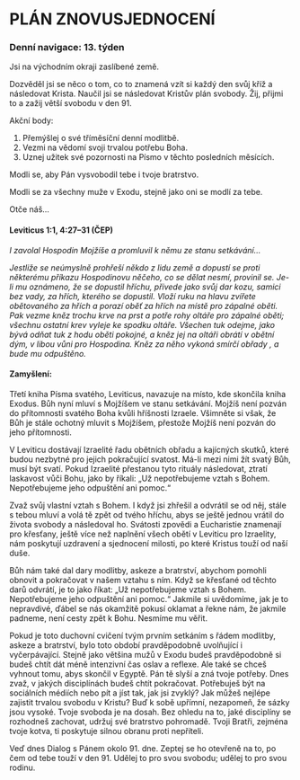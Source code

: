 # PLÁN ZNOVUSJEDNOCENÍ

### Denní navigace: 13. týden

Jsi na východním okraji zaslíbené země.

Dozvěděl jsi se něco o tom, co to znamená vzít si každý den svůj kříž a následovat Krista. Naučil jsi se následovat Kristův plán svobody. Žij, přijmi to a zažij větší svobodu v den 91.

Akční body:
1. Přemýšlej o své tříměsíční denní modlitbě.
2. Vezmi na vědomí svoji trvalou potřebu Boha.
3. Uznej užitek své pozornosti na Písmo v těchto posledních měsících.

Modli se, aby Pán vysvobodil tebe i tvoje bratrstvo.

Modli se za všechny muže v Exodu, stejně jako oni se modlí za tebe.

Otče náš...

#### Leviticus 1:1, 4:27–31 (ČEP)
*I zavolal Hospodin Mojžíše a promluvil k němu ze stanu setkávání...*

*Jestliže se neúmyslně prohřeší někdo z lidu země a dopustí se proti některému příkazu Hospodinovu něčeho, co se dělat nesmí, provinil se. Je-li mu oznámeno, že se dopustil hříchu, přivede jako svůj dar kozu, samici bez vady, za hřích, kterého se dopustil. Vloží ruku na hlavu zvířete obětovaného za hřích a porazí oběť za hřích na místě pro zápalné oběti. Pak vezme kněz trochu krve na prst a potře rohy oltáře pro zápalné oběti; všechnu ostatní krev vyleje ke spodku oltáře. Všechen tuk odejme, jako bývá odňat tuk z hodu oběti pokojné, a kněz jej na oltáři obrátí v obětní dým, v libou vůni pro Hospodina. Kněz za něho vykoná smírčí obřady , a bude mu odpuštěno.*

#### Zamyšlení:
Třetí kniha Písma svatého, Leviticus, navazuje na místo, kde skončila kniha Exodus. Bůh nyní mluví s Mojžíšem ve stanu setkávání. Mojžíš není pozván do přítomnosti svatého Boha kvůli hříšnosti Izraele. Všimněte si však, že Bůh je stále ochotný mluvit s Mojžíšem, přestože Mojžíš není pozván do jeho přítomnosti.

V Leviticu dostávají Izraelité řadu obětních obřadu a kajícných skutků, které budou nezbytné pro jejich pokračující svatost. Má-li mezi nimi žít svatý Bůh, musí být svatí. Pokud Izraelité přestanou tyto rituály následovat, ztratí laskavost vůči Bohu, jako by říkali: „Už nepotřebujeme vztah s Bohem. Nepotřebujeme jeho odpuštění ani pomoc.“

Zvaž svůj vlastní vztah s Bohem. I když jsi zhřešil a odvrátil se od něj, stále s tebou mluví a volá tě zpět od tvého hříchu, abys se ještě jednou vrátil do života svobody a následoval ho. Svátosti zpovědi a Eucharistie znamenají pro křesťany, ještě více než naplnění všech obětí v Leviticu pro Izraelity, nám poskytují uzdravení a sjednocení milosti, po které Kristus touží od naší duše.

Bůh nám také dal dary modlitby, askeze a bratrství, abychom pomohli obnovit a pokračovat v našem vztahu s ním. Když se křesťané od těchto darů odvrátí, je to jako říkat: „Už nepotřebujeme vztah s Bohem. Nepotřebujeme jeho odpuštění ani pomoc.“ Jakmile si uvědomíme, jak je to nepravdivé, ďábel se nás okamžitě pokusí oklamat a řekne nám, že jakmile padneme, není cesty zpět k Bohu. Nesmíme mu věřit.

Pokud je toto duchovní cvičení tvým prvním setkáním s řádem modlitby, askeze a bratrství, bylo toto období pravděpodobně uvolňující i vyčerpávající. Stejně jako většina mužů v Exodu budeš pravděpodobně si budeš chtít dát méně intenzivní čas oslav a reflexe. Ale také se chceš vyhnout tomu, abys skončil v Egyptě. Pán tě slyší a zná tvoje potřeby. Dnes zvaž, v jakých disciplínách budeš chtít pokračovat. Potřebuješ být na sociálních médiích nebo pít a jíst tak, jak jsi zvyklý? Jak můžeš nejlépe zajistit trvalou svobodu v Kristu? Buď k sobě upřímní, nezapomeň, že sázky jsou vysoké. Tvoje svoboda je na dosah. Bez ohledu na to, jaké disciplíny se rozhodneš zachovat, udržuj své bratrstvo pohromadě. Tvoji Bratři, zejména tvoje kotva, ti poskytuje silnou obranu proti nepříteli.

Veď dnes Dialog s Pánem okolo 91. dne. Zeptej se ho otevřeně na to, po čem od tebe touží v den 91. Udělej to pro svou svobodu; udělej to pro svou rodinu.
